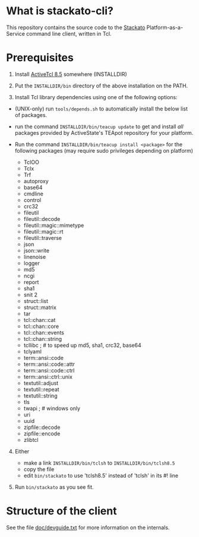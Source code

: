 What is stackato-cli?
=====================

This repository contains the source code to the [Stackato](http://activestate.com/stackato) Platform-as-a-Service command line client, written in Tcl.


Prerequisites
=============

1. Install [ActiveTcl 8.5](http://activestate.com/activetcl) somewhere (INSTALLDIR)

2. Put the ``INSTALLDIR/bin`` directory of the above installation on the PATH.

3. Install Tcl library dependencies using one of the following options:

  * (UNIX-only) run ``tools/depends.sh`` to automatically install the
    below list of packages.

  * run the command ``INSTALLDIR/bin/teacup update`` to get and
    install _all_ packages provided by ActiveState's TEApot repository
    for your platform.

  * Run the command ``INSTALLDIR/bin/teacup install <package>`` for
    the following packages (may require sudo privileges depending on
    platform)

    * TclOO
    * Tclx
    * Trf
    * autoproxy
    * base64
    * cmdline
    * control
    * crc32
    * fileutil
    * fileutil::decode
    * fileutil::magic::mimetype
    * fileutil::magic::rt
    * fileutil::traverse
    * json
    * json::write
    * linenoise
    * logger
    * md5
    * ncgi
    * report
    * sha1
    * snit 2
    * struct::list
    * struct::matrix
    * tar
    * tcl::chan::cat
    * tcl::chan::core
    * tcl::chan::events
    * tcl::chan::string
    * tcllibc ; # to speed up md5, sha1, crc32, base64
    * tclyaml
    * term::ansi::code
    * term::ansi::code::attr
    * term::ansi::code::ctrl
    * term::ansi::ctrl::unix
    * textutil::adjust
    * textutil::repeat
    * textutil::string
    * tls
    * twapi ; # windows only
    * uri
    * uuid
    * zipfile::decode
    * zipfile::encode
    * zlibtcl

4. Either
   * make a link ``INSTALLDIR/bin/tclsh`` to ``INSTALLDIR/bin/tclsh8.5``
   * copy the file
   * edit ``bin/stackato`` to use 'tclsh8.5' instead of 'tclsh' in its #! line

5. Run ``bin/stackato`` as you see fit.

Structure of the client
=======================

See the file [doc/devguide.txt](https://github.com/ActiveState/stackato-cli/raw/master/doc/devguide.txt) for more information on the internals.

